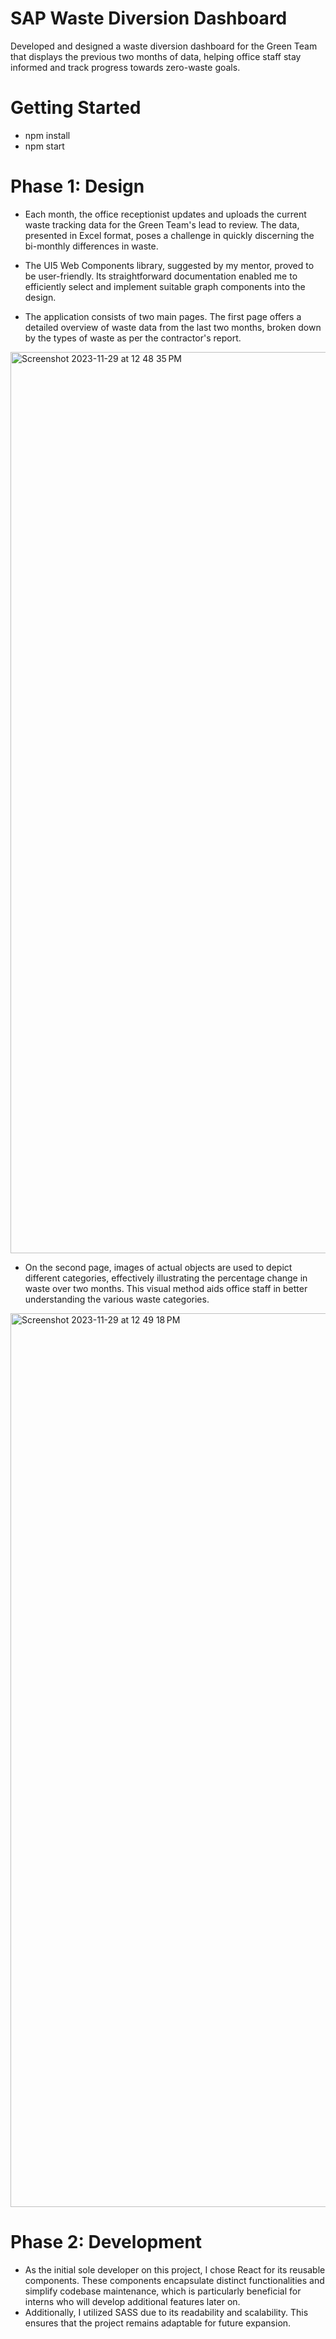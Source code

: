 # SAP Waste Diversion Dashboard

Developed and designed a waste diversion dashboard for the Green Team that displays the previous two months of data, helping office staff stay informed and track progress towards zero-waste goals.

# Getting Started

* npm install
* npm start

# Phase 1: Design

* Each month, the office receptionist updates and uploads the current waste tracking data for the Green Team's lead to review. The data, presented in Excel format, poses a challenge in quickly discerning the bi-monthly differences in waste.

* The UI5 Web Components library, suggested by my mentor, proved to be user-friendly. Its straightforward documentation enabled me to efficiently select and implement suitable graph components into the design.

* The application consists of two main pages. The first page offers a detailed overview of waste data from the last two months, broken down by the types of waste as per the contractor's report.

<img width="1442" alt="Screenshot 2023-11-29 at 12 48 35 PM" src="https://github.com/samantha-t28/sap-dashboard/assets/96286575/88918229-9169-4804-94f5-0a5b8d69be08">


* On the second page, images of actual objects are used to depict different categories, effectively illustrating the percentage change in waste over two months. This visual method aids office staff in better understanding the various waste categories.
  
<img width="1430" alt="Screenshot 2023-11-29 at 12 49 18 PM" src="https://github.com/samantha-t28/sap-dashboard/assets/96286575/730ab535-b0ee-4bf1-9a36-86b6a0c6ad10">



# Phase 2: Development

* As the initial sole developer on this project, I chose React for its reusable components. These components encapsulate distinct functionalities and simplify codebase maintenance, which is particularly beneficial for interns who will develop additional features later on.
* Additionally, I utilized SASS due to its readability and scalability. This ensures that the project remains adaptable for future expansion.
